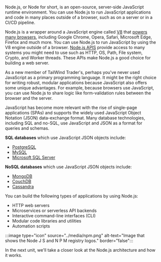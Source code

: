 Node.js, or Node for short, is an open-source, server-side JavaScript runtime environment. You can use Node.js to run JavaScript applications and code in many places outside of a browser, such as on a server or in a CI/CD pipeline.

Node.js is a wrapper around a JavaScript engine called [V8](https://nodejs.org/en/learn/getting-started/the-v8-javascript-engine) that [powers many browsers](https://caniuse.com/mdn-api_node), including Google Chrome, Opera, Safari, Microsoft Edge, Firefox and much more. You can use Node.js to run JavaScript by using the V8 engine outside of a browser. [Node.js APIS](https://nodejs.org/api/) provide access to many systems you might need to use such as HTTP, OS, Path, File system, Crypto, and Worker threads. These APIs make Node.js a good choice for building a web server.

As a new member of TailWind Trader's, perhaps you've never used JavaScript as a primary programming language. It might be the right choice for writing robust, modular applications because JavaScript also offers some unique advantages. For example, because browsers use JavaScript, you can use Node.js to share logic like form-validation rules between the browser and the server.

JavaScript has become more relevant with the rise of single-page applications (SPAs) and supports the widely used JavaScript Object Notation (JSON) data-exchange format. Many database technologies, including SQL and no-SQL, use JavaScript and JSON as a format for queries and schemas. 

**SQL databases** which use JavaScript JSON objects include: 

* [PostgreSQL](https://www.postgresql.org/docs/9.3/datatype-json.html)
* [MySQL](https://dev.mysql.com/doc/refman/8.0/en/json.html)
* [Microsoft SQL Server](/sql/relational-databases/json/json-data-sql-server)

**NoSQL databases** which use JavaScript JSON objects include:

* [MongoDB](https://docs.mongodb.com/manual/core/document/)
* [CouchDB](https://docs.couchdb.org/)
* [Cassandra](https://docs.datastax.com/en/cql-oss/3.3/cql/cql_using/useInsertJSON.html)


You can build the following types of applications by using Node.js:

- HTTP web servers
- Microservices or serverless API backends
- Interactive command-line interfaces (CLI)
- Modular code libraries and utilities
- Automation scripts

:::image type="icon" source="../media/npm.png" alt-text="Image that shows the Node J S and N P M registry logos." border="false":::

In the next unit, we'll take a closer look at the Node.js architecture and how it works.
